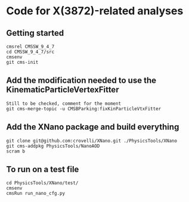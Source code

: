 # Code for X(3872)-related analyses

## Getting started

```shell
cmsrel CMSSW_9_4_7
cd CMSSW_9_4_7/src
cmsenv
git cms-init
```


## Add the modification needed to use the KinematicParticleVertexFitter

```shell
Still to be checked, comment for the moment
git cms-merge-topic -u CMSBParking:fixKinParticleVtxFitter
```


## Add the XNano package and build everything

```shell
git clone git@github.com:crovelli/XNano.git ./PhysicsTools/XNano
git cms-addpkg PhysicsTools/NanoAOD
scram b
```


## To run on a test file
```shell
cd PhysicsTools/XNano/test/
cmsenv 
cmsRun run_nano_cfg.py
```